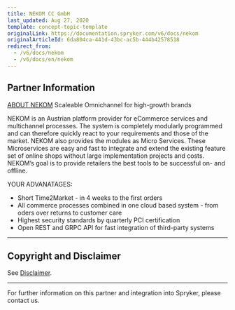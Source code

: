 ```yaml
---
title: NEKOM CC GmbH
last_updated: Aug 27, 2020
template: concept-topic-template
originalLink: https://documentation.spryker.com/v6/docs/nekom
originalArticleId: 6da804ca-441d-43bc-ac5b-444b42578518
redirect_from:
  - /v6/docs/nekom
  - /v6/docs/en/nekom
---
```


## Partner Information
[ABOUT NEKOM](https://www.nekom.com/)
Scaleable Omnichannel for high-growth brands

NEKOM is an Austrian platform provider for eCommerce services and multichannel processes. The system is completely modularly programmed and can therefore quickly react to your requirements and those of the market. NEKOM also provides the modules as Micro Services. These Microservices are easy and fast to integrate and extend the existing feature set of online shops without large implementation projects and costs. NEKOM’s goal is to provide retailers the best tools to be successful on- and offline.

YOUR ADVANATAGES:

* Short Time2Market - in 4 weeks to the first orders
* All commerce processes combined in one cloud based system - from oders over returns to customer care
* Highest security standards by quarterly PCI certification
* Open REST and GRPC API for fast integration of third-party systems

---

## Copyright and Disclaimer

See [Disclaimer](https://github.com/spryker/spryker-documentation).

---
For further information on this partner and integration into Spryker, please contact us.

<div class="hubspot-form js-hubspot-form" data-portal-id="2770802" data-form-id="163e11fb-e833-4638-86ae-a2ca4b929a41" id="hubspot-1"></div>
